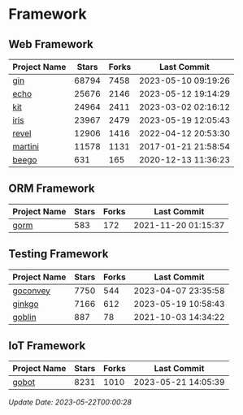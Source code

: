 # Framework

## Web Framework
| Project Name | Stars | Forks | Last Commit |
| ------------ | ----- | ----- | ----------- |
| [gin](https://github.com/gin-gonic/gin) | 68794 | 7458 | 2023-05-10 09:19:26 |
| [echo](https://github.com/labstack/echo) | 25676 | 2146 | 2023-05-12 19:14:29 |
| [kit](https://github.com/go-kit/kit) | 24964 | 2411 | 2023-03-02 02:16:12 |
| [iris](https://github.com/kataras/iris) | 23967 | 2479 | 2023-05-19 12:05:43 |
| [revel](https://github.com/revel/revel) | 12906 | 1416 | 2022-04-12 20:53:30 |
| [martini](https://github.com/go-martini/martini) | 11578 | 1131 | 2017-01-21 21:58:54 |
| [beego](https://github.com/astaxie/beego) | 631 | 165 | 2020-12-13 11:36:23 |

## ORM Framework
| Project Name | Stars | Forks | Last Commit |
| ------------ | ----- | ----- | ----------- |
| [gorm](https://github.com/jinzhu/gorm) | 583 | 172 | 2021-11-20 01:15:37 |

## Testing Framework
| Project Name | Stars | Forks | Last Commit |
| ------------ | ----- | ----- | ----------- |
| [goconvey](https://github.com/smartystreets/goconvey) | 7750 | 544 | 2023-04-07 23:35:58 |
| [ginkgo](https://github.com/onsi/ginkgo) | 7166 | 612 | 2023-05-19 10:58:43 |
| [goblin](https://github.com/franela/goblin) | 887 | 78 | 2021-10-03 14:34:22 |

## IoT Framework
| Project Name | Stars | Forks | Last Commit |
| ------------ | ----- | ----- | ----------- |
| [gobot](https://github.com/hybridgroup/gobot) | 8231 | 1010 | 2023-05-21 14:05:39 |

*Update Date: 2023-05-22T00:00:28*
